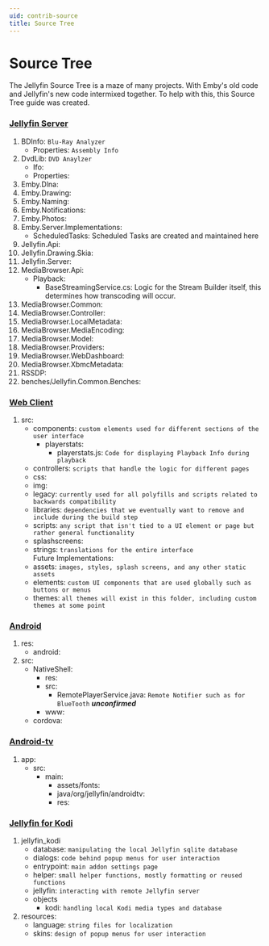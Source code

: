 ```yaml
---
uid: contrib-source
title: Source Tree
---
```


# Source Tree

The Jellyfin Source Tree is a maze of many projects. With Emby's old code and Jellyfin's new code intermixed together. To help with this, this Source Tree guide was created.

### [Jellyfin Server](https://github.com/jellyfin/jellyfin)

1.  BDInfo: `Blu-Ray Analyzer`
    - Properties: `Assembly Info`
2.  DvdLib: `DVD Anaylzer`
    - Ifo: 
    - Properties:
3.  Emby.Dlna: 
4.  Emby.Drawing:
5.  Emby.Naming:
6.  Emby.Notifications:
7.  Emby.Photos:
8.  Emby.Server.Implementations:
    - ScheduledTasks: Scheduled Tasks are created and maintained here
9.  Jellyfin.Api:
10. Jellyfin.Drawing.Skia:
11. Jellyfin.Server:
12. MediaBrowser.Api:
    - Playback:
      - BaseStreamingService.cs: Logic for the Stream Builder itself, this determines how transcoding will occur.
13. MediaBrowser.Common:
14. MediaBrowser.Controller:
15. MediaBrowser.LocalMetadata:
16. MediaBrowser.MediaEncoding:
17. MediaBrowser.Model:
18. MediaBrowser.Providers:
19. MediaBrowser.WebDashboard:
20. MediaBrowser.XbmcMetadata:
21. RSSDP:
22. benches/Jellyfin.Common.Benches:

### [Web Client](https://github.com/jellyfin/jellyfin-web)

1.  src: 
    - components: `custom elements used for different sections of the user interface`
      - playerstats:
        - playerstats.js: `Code for displaying Playback Info during playback`
    - controllers: `scripts that handle the logic for different pages`
    - css:
    - img:
    - legacy: `currently used for all polyfills and scripts related to backwards compatibility`
    - libraries: `dependencies that we eventually want to remove and include during the build step`
    - scripts: `any script that isn't tied to a UI element or page but rather general functionality`
    - splashscreens:
    - strings: `translations for the entire interface`
    <br>Future Implementations:
    - assets: `images, styles, splash screens, and any other static assets`
    - elements: `custom UI components that are used globally such as buttons or menus`
    - themes: `all themes will exist in this folder, including custom themes at some point`
    
### [Android](https://github.com/jellyfin/jellyfin-android)

1. res:
   - android:
2. src:
   - NativeShell:
     - res:
     - src:
       - RemotePlayerService.java: `Remote Notifier such as for BlueTooth` ***unconfirmed***
     - www:
   - cordova:
   
### [Android-tv](https://github.com/jellyfin/jellyfin-androidtv)

1. app:
   - src:
     - main:
       - assets/fonts:
       - java/org/jellyfin/androidtv:
       - res:

### [Jellyfin for Kodi](https://github.com/jellyfin/jellyfin-kodi)

1. jellyfin_kodi
   - database: `manipulating the local Jellyfin sqlite database`
   - dialogs: `code behind popup menus for user interaction`
   - entrypoint: `main addon settings page`
   - helper: `small helper functions, mostly formatting or reused functions`
   - jellyfin: `interacting with remote Jellyfin server`
   - objects
     - kodi: `handling local Kodi media types and database`
2. resources:
   - language: `string files for localization`
   - skins: `design of popup menus for user interaction`
